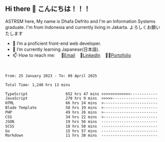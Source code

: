 ## Hi there 👋 こんにちは！！！
ASTRSM here, My name is Dhafa Defrito and I'm an Information Systems graduate. I'm from Indonesia and currently living in Jakarta. よろしくお願いたします

- 🔭 I’m a proficient front-end web developer.
- 🌱 I’m currently learning Japanese(日本語).
- 📫 How to reach me: &nbsp;&nbsp;&nbsp;&nbsp;📧[Email](ddefrito@gmail.com)&nbsp;&nbsp;&nbsp;&nbsp;💼[LinkedIn](https://www.linkedin.com/in/dhafa-defrita-rama-yudistira-9357a9229/)&nbsp;&nbsp;&nbsp;&nbsp;👨‍🎨[Portofolio](https://ddefrito.vercel.app/)
<br>
<!-- <p align="left">
<a href="https://github.com/ASTRSM">
  <img height="180em" src="https://github-readme-stats-eight-theta.vercel.app/api?username=ASTRSM&show_icons=true&theme=dracula&include_all_commits=true&count_private=true"/>
  <img height="180em" src="https://github-readme-stats-eight-theta.vercel.app/api/top-langs/?username=ASTRSM&layout=compact&langs_count=8&theme=dracula"/>
</a>
</p> -->

<!--START_SECTION:waka-->

```txt
From: 25 January 2023 - To: 09 April 2025

Total Time: 1,240 hrs 13 mins

TypeScript                 652 hrs 47 mins >>>>>>>>>>>>>------------   52.64 %
JavaScript                 270 hrs 9 mins  >>>>>--------------------   21.78 %
HTML                       66 hrs 24 mins  >------------------------   05.35 %
Blade Template             58 hrs 19 mins  >------------------------   04.70 %
PHP                        49 hrs 26 mins  >------------------------   03.99 %
CSS                        34 hrs 22 mins  >------------------------   02.77 %
JSON                       19 hrs 56 mins  -------------------------   01.61 %
SCSS                       18 hrs 50 mins  -------------------------   01.52 %
Go                         15 hrs 57 mins  -------------------------   01.29 %
Markdown                   11 hrs 38 mins  -------------------------   00.94 %
```

<!--END_SECTION:waka-->
